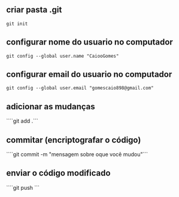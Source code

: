 ## criar pasta .git

```git init```

## configurar nome do usuario no computador

```git config --global user.name "CaiooGomes"```

## configurar email do usuario no computador

```git config --global user.email "gomescaio898@gmail.com"```

## adicionar as mudanças

````git add .```

## commitar (encriptografar o código)

````git commit -m "mensagem sobre oque você mudou"```

## enviar o código modificado

````git push <link-do-repositorio>```